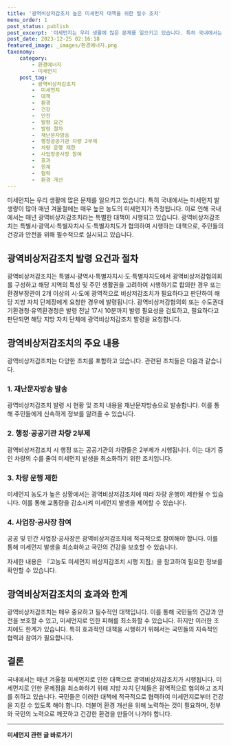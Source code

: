```yaml
---
title: '광역비상저감조치 높은 미세먼지 대책을 위한 필수 조치'
menu_order: 1
post_status: publish
post_excerpt: '미세먼지는 우리 생활에 많은 문제를 일으키고 있습니다. 특히 국내에서는 미세먼지 발생량이 많아 매년 겨울철에는 매우 높은 농도의 미세먼지가 측정됩니다. 이로 인해 국내에서는 매년 광역비상저감조치라는 특별한 대책이 시행되고 있습니다. 광역비상저감조치는 특별시 광역시 특별자치시 도 특별자치도가 협의하여 시행하는 대책으로, 주민들의 건강과 안전을 위해 필수적으로 실시되고 있습니다.'
post_date: 2023-12-25 02:16:18
featured_image: _images/환경에너지.png
taxonomy:
    category:
        - 환경에너지
        - 미세먼지
    post_tag:
        - 광역비상저감조치
        -  미세먼지
        -  대책
        -  환경
        -  건강
        -  안전
        -  발령 요건
        -  발령 절차
        -  재난문자방송
        -  행정공공기관 차량 2부제
        -  차량 운행 제한
        -  사업장공사장 참여
        -  효과
        -  한계
        -  협력
        -  환경 개선
---
```



미세먼지는 우리 생활에 많은 문제를 일으키고 있습니다. 특히 국내에서는 미세먼지 발생량이 많아 매년 겨울철에는 매우 높은 농도의 미세먼지가 측정됩니다. 이로 인해 국내에서는 매년 광역비상저감조치라는 특별한 대책이 시행되고 있습니다. 광역비상저감조치는 특별시·광역시·특별자치시·도·특별자치도가 협의하여 시행하는 대책으로, 주민들의 건강과 안전을 위해 필수적으로 실시되고 있습니다.

## 광역비상저감조치 발령 요건과 절차

광역비상저감조치는 특별시·광역시·특별자치시·도·특별자치도에서 광역비상저감협의회를 구성하고 해당 지역의 특성 및 주민 생활권을 고려하여 시행하기로 합의한 경우 또는 환경부장관이 2개 이상의 시·도에 광역적으로 비상저감조치가 필요하다고 판단하여 해당 지방 자치 단체장에게 요청한 경우에 발령됩니다. 광역비상저감협의회 또는 수도권대기환경청·유역환경청은 발령 전날 17시 10분까지 발령 필요성을 검토하고, 필요하다고 판단되면 해당 지방 자치 단체에 광역비상저감조치 발령을 요청합니다.

## 광역비상저감조치의 주요 내용

광역비상저감조치는 다양한 조치를 포함하고 있습니다. 관련된 조치들은 다음과 같습니다.

### 1. 재난문자방송 발송

광역비상저감조치 발령 시 현황 및 조치 내용을 재난문자방송으로 발송합니다. 이를 통해 주민들에게 신속하게 정보를 알려줄 수 있습니다.

### 2. 행정‧공공기관 차량 2부제

광역비상저감조치 시 행정 또는 공공기관의 차량들은 2부제가 시행됩니다. 이는 대기 중인 차량의 수를 줄여 미세먼지 발생을 최소화하기 위한 조치입니다.

### 3. 차량 운행 제한

미세먼지 농도가 높은 상황에서는 광역비상저감조치에 따라 차량 운행이 제한될 수 있습니다. 이를 통해 교통량을 감소시켜 미세먼지 발생을 제어할 수 있습니다.

### 4. 사업장‧공사장 참여

공공 및 민간 사업장‧공사장은 광역비상저감조치에 적극적으로 참여해야 합니다. 이를 통해 미세먼지 발생을 최소화하고 국민의 건강을 보호할 수 있습니다.

자세한 내용은 『고농도 미세먼지 비상저감조치 시행 지침』을 참고하여 필요한 정보를 확인할 수 있습니다.

## 광역비상저감조치의 효과와 한계

광역비상저감조치는 매우 중요하고 필수적인 대책입니다. 이를 통해 국민들의 건강과 안전을 보호할 수 있고, 미세먼지로 인한 피해를 최소화할 수 있습니다. 하지만 이러한 조치에도 한계가 있습니다. 특히 효과적인 대책을 시행하기 위해서는 국민들의 지속적인 협력과 참여가 필요합니다.

## 결론

국내에서는 매년 겨울철 미세먼지로 인한 대책으로 광역비상저감조치가 시행됩니다. 미세먼지로 인한 문제점을 최소화하기 위해 지방 자치 단체들은 광역적으로 협의하고 조치를 취하고 있습니다. 국민들은 이러한 대책에 적극적으로 협력하여 미세먼지로부터 건강을 지킬 수 있도록 해야 합니다. 더불어 환경 개선을 위해 노력하는 것이 필요하며, 정부와 국민의 노력으로 깨끗하고 건강한 환경을 만들어 나가야 합니다.
<!-- wp:separator -->
<hr class="wp-block-separator has-alpha-channel-opacity"/>
<!-- /wp:separator -->

<!-- wp:group {"backgroundColor":"base","layout":{"type":"constrained"}} -->
<div class="wp-block-group has-base-background-color has-background"><!-- wp:paragraph {"align":"center","fontSize":"medium"} -->
<p class="has-text-align-center has-large-font-size"><strong>미세먼지 관련 글 바로가기</strong></p>
<!-- /wp:paragraph -->


<!-- wp:latest-posts
{"categories":[{"id":35385,"count":19,"description":"","link":"https://uknowlaw.com/category/%eb%af%b8%ec%84%b8%eb%a8%bc%ec%a7%80/","name":"미세먼지","slug":"미세먼지","taxonomy":"category","parent":0,"meta":[],"_links":{"self":[{"href":"https://uknowlaw.com/wp-json/wp/v2/categories/35385"}],"collection":[{"href":"https://uknowlaw.com/wp-json/wp/v2/categories"}],"about":[{"href":"https://uknowlaw.com/wp-json/wp/v2/taxonomies/category"}],"wp:post_type":[{"href":"https://uknowlaw.com/wp-json/wp/v2/posts?categories=35385"}],"curies":[{"name":"wp","href":"https://api.w.org/{rel}","templated":true}]}}],"postsToShow":100,"excerptLength":28,"postLayout":"grid","columns":2,"featuredImageAlign":"left","featuredImageSizeSlug":"large","fontSize":"small"} /--></div>
<!-- /wp:group -->